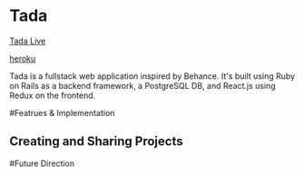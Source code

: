 # Tada 

[Tada Live][heroku]

[heroku][heroku]

[heroku]: http://tada-application.herokuapp.com

Tada is a fullstack web application inspired by Behance. It's built using Ruby on Rails as a backend framework, a PostgreSQL DB, and React.js using Redux on the frontend.


#Featrues & Implementation

## Creating and Sharing Projects

#Future Direction